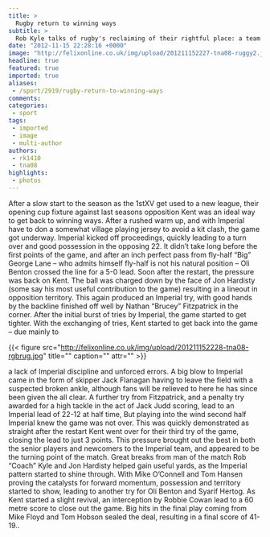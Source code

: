 ```yaml
---
title: >
  Rugby return to winning ways
subtitle: >
  Rob Kyle talks of rugby's reclaiming of their rightful place: a team that wins
date: "2012-11-15 22:28:16 +0000"
image: "http://felixonline.co.uk/img/upload/201211152227-tna08-ruggy2.jpg"
headline: true
featured: true
imported: true
aliases:
 - /sport/2919/rugby-return-to-winning-ways
comments:
categories:
 - sport
tags:
 - imported
 - image
 - multi-author
authors:
 - rk1410
 - tna08
highlights:
 - photos
---
```


After a slow start to the season as the 1stXV get used to a new league, their opening cup fixture against last seasons opposition Kent was an ideal way to get back to winning ways. After a rushed warm up, and with Imperial have to don a somewhat village playing jersey to avoid a kit clash, the game got underway. Imperial kicked off proceedings, quickly leading to a turn over and good possession in the opposing 22. It didn’t take long before the first points of the game, and after an inch perfect pass from fly-half “Big” George Lane – who admits himself fly-half is not his natural position – Oli Benton crossed the line for a 5-0 lead. Soon after the restart, the pressure was back on Kent. The ball was charged down by the face of Jon Hardisty (some say his most useful contribution to the game) resulting in a lineout in opposition territory. This again produced an Imperial try, with good hands by the backline finished off well by Nathan “Brucey” Fitzpatrick in the corner. After the initial burst of tries by Imperial, the game started to get tighter. With the exchanging of tries, Kent started to get back into the game – due mainly to

{{< figure src="http://felixonline.co.uk/img/upload/201211152228-tna08-rgbrug.jpg" title="" caption="" attr="" >}}

a lack of Imperial discipline and unforced errors. A big blow to Imperial came in the form of skipper Jack Flanagan having to leave the field with a suspected broken ankle, although fans will be relieved to here he has since been given the all clear. A further try from Fitzpatrick, and a penalty try awarded for a high tackle in the act of Jack Judd scoring, lead to an Imperial lead of 22-12 at half time, But playing into the wind second half Imperial knew the game was not over. This was quickly demonstrated as straight after the restart Kent went over for their third try of the game, closing the lead to just 3 points. This pressure brought out the best in both the senior players and newcomers to the Imperial team, and appeared to be the turning point of the match. Great breaks from man of the match Rob “Coach” Kyle and Jon Hardisty helped gain useful yards, as the Imperial pattern started to shine through. With Mike O’Connell and Tom Hansen proving the catalysts for forward momentum, possession and territory started to show, leading to another try for Oli Benton and Syarif Hertog. As Kent started a slight revival, an interception by Robbie Cowan lead to a 60 metre score to close out the game. Big hits in the final play coming from Mike Floyd and Tom Hobson sealed the deal, resulting in a final score of 41-19..
